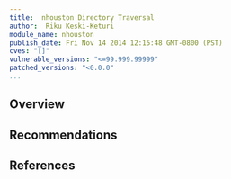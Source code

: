 ```yaml
---
title:  nhouston Directory Traversal
author:  Riku Keski-Keturi
module_name: nhouston
publish_date: Fri Nov 14 2014 12:15:48 GMT-0800 (PST) 
cves: "[]"
vulnerable_versions: "<=99.999.99999"
patched_versions: "<0.0.0"
...
```


## Overview

## Recommendations

## References
